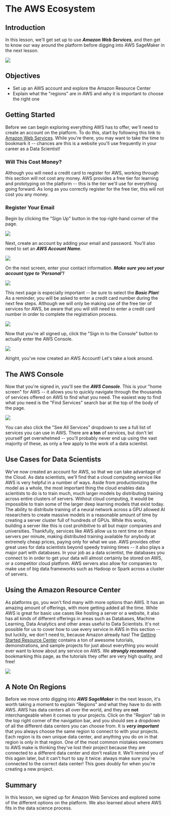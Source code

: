 
# The AWS Ecosystem

## Introduction

In this lesson, we'll get set up to use **_Amazon Web Services_**, and then get to know our way around the platform before digging into AWS SageMaker in the next lesson. 

<img src='images/awscloud.svg'>


## Objectives 

- Set up an AWS account and explore the Amazon Resource Center 
- Explain what the "regions" are in AWS and why it is important to choose the right one 


## Getting Started

Before we can begin exploring everything AWS has to offer, we'll need to create an account on the platform. To do this, start by following this link to [Amazon Web Services](https://aws.amazon.com/). While you're there, you may want to take the time to bookmark it -- chances are this is a website you'll use frequently in your career as a Data Scientist!

### Will This Cost Money?

Although you will need a credit card to register for AWS, working through this section will not cost any money. AWS provides a free tier for learning and prototyping on the platform -- this is the tier we'll use for everything going forward. As long as you correctly register for the free tier, this will not cost you any money. 

### Register Your Email

Begin by clicking the "Sign Up" button in the top right-hand corner of the page. 

<img src='images/aws-1.png'>

Next, create an account by adding your email and password. You'll also need to set an **_AWS Account Name_**. 

<img src='images/aws-2.png'>

On the next screen, enter your contact information. **_Make sure you set your account type to 'Personal'!_** 

<img src='images/aws-3.png'>

This next page is especially important -- be sure to select the **_Basic Plan_**! As a reminder, you will be asked to enter a credit card number during the next few steps. Although we will only be making use of the free tier of services for AWS, be aware that you will still need to enter a credit card number in order to complete the registration process. 

<img src='images/aws-4.png'>

Now that you're all signed up, click the "Sign in to the Console" button to actually enter the AWS Console. 

<img src='images/aws-5.png'>

Alright, you've now created an AWS Account! Let's take a look around. 

## The AWS Console

Now that you're signed in, you'll see the **_AWS Console_**. This is your "home screen" for AWS -- it allows you to quickly navigate through the thousands of services offered on AWS to find what you need. The easiest way to find what you need is the "Find Services" search bar at the top of the body of the page. 

<img src='images/aws-6.png'>

You can also click the "See All Services" dropdown to see a full list of services you can use in AWS. There are **a ton** of services, but don't let yourself get overwhelmed -- you'll probably never end up using the vast majority of these, as only a few apply to the work of a data scientist. 

## Use Cases for Data Scientists

We've now created an account for AWS, so that we can take advantage of the Cloud. As data scientists, we'll find that a cloud computing service like AWS is very helpful in a number of ways. Aside from productionizing the model as a whole, the most important thing the cloud enables data scientists to do is to train much, much larger models by distributing training across entire clusters of servers. Without cloud computing, it would be impossible to train some of the larger deep learning models that exist today. The ability to distribute training of a neural network across a GPU allowed AI researchers to create massive models in a reasonable amount of time by creating a server cluster full of hundreds of GPUs. While this works, building a server like this is cost prohibitive to all but major companies and universities. Thankfully, services like AWS allow us to rent time on these servers per minute, making distributed training available for anybody at extremely cheap prices, paying only for what we use. AWS provides other great uses for data scientists beyond speedy training times -- it also plays a major part with databases. In your job as a data scientist, the databases you connect to in order to get your data will almost certainly be stored on AWS, or a competitor cloud platform. AWS servers also allow for companies to make use of big data frameworks such as Hadoop or Spark across a cluster of servers. 

## Using the Amazon Resource Center

As platforms go, you won't find many with more options than AWS. It has an amazing amount of offerings, with more getting added all the time. While AWS is great for basic use cases like hosting a server or a website, it also has all kinds of different offerings in areas such as Databases, Machine Learning, Data Analytics and other areas useful to Data Scientists. It's not possible for us to cover how to use every service in AWS in this section -- but luckily, we don't need to, because Amazon already has! The [Getting Started Resource Center](https://aws.amazon.com/getting-started/) contains a ton of awesome tutorials, demonstrations, and sample projects for just about everything you would ever want to know about any service on AWS. We **_strongly recommend_** bookmarking this page, as the tutorials they offer are very high quality, and free!

<img src='images/aws-7.png'>


## A Note On Regions

Before we move onto digging into **_AWS SageMaker_** in the next lesson, it's worth taking a moment to explain "Regions" and what they have to do with AWS. AWS has data centers all over the world, and they are **not** interchangeable when it comes to your projects. Click on the "Region" tab in the top right corner of the navigation bar, and you should see a dropdown of all the different data centers you can choose from. It is **_very important_** that you always choose the same region to connect to with your projects. Each region is its own unique data center, and anything you do on in that region is only in that region. One of the most common mistakes newcomers to AWS make is thinking they've lost their project because they are connected to a different data center and don't realize it. We'll remind you of this again later, but it can't hurt to say it twice: always make sure you're connected to the correct data center! This goes doubly for when you're creating a new project. 

## Summary

In this lesson, we signed up for Amazon Web Services and explored some of the different options on the platform. We also learned about where AWS fits in the data science process. 

